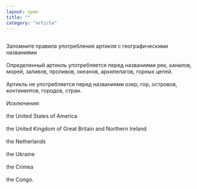 ```yaml
---
layout: span
title: ""
category: "article"
---
```

<section class='rules'><span><br>Запомните правила употребления артикля с географическими названиями<br><br>
Определенный артикль употребляется перед названиями рек, каналов, морей, заливов, проливов, океанов, архипелагов, горных цепей.<br><br>
Артикль не употребляется перед названиями озер, гор, островов, континентов, городов, стран.<br><br>
Исключения:<br><br>
the United States of America<br><br>
the United Kingdom of Great Britain and Northern Ireland <br><br>
the Netherlands <br><br>the Ukraine<br><br> the Crimea <br><br>the Congo.<br></span></section>